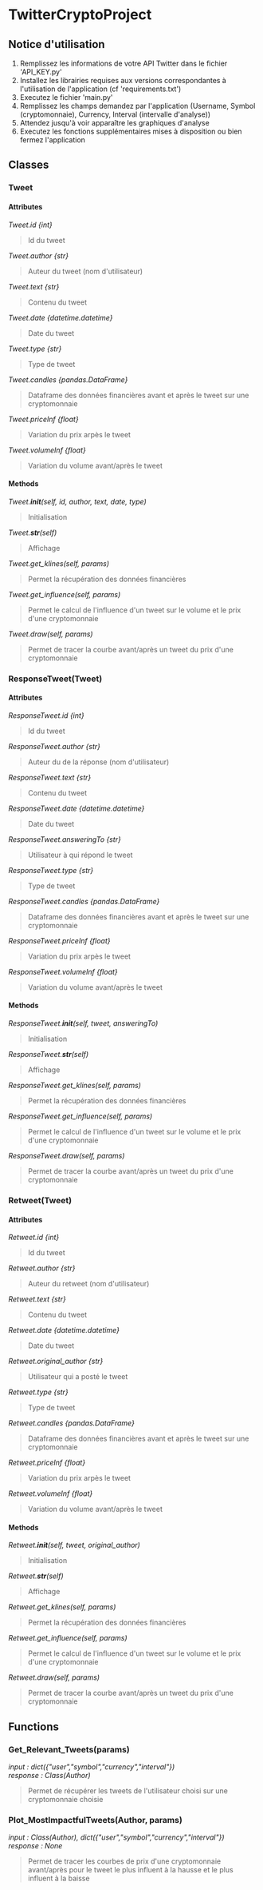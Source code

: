 # TwitterCryptoProject

## Notice d'utilisation

1. Remplissez les informations de votre API Twitter dans le fichier 'API_KEY.py'
2. Installez les librairies requises aux versions correspondantes à l'utilisation de l'application (cf 'requirements.txt')
3. Executez le fichier 'main.py'
4. Remplissez les champs demandez par l'application (Username, Symbol (cryptomonnaie), Currency, Interval (intervalle d'analyse))
5. Attendez jusqu'à voir apparaître les graphiques d'analyse
6. Executez les fonctions supplémentaires mises à disposition ou bien fermez l'application

## Classes

### Tweet

#### Attributes

<i>Tweet.id {int}</i> <br>
> Id du tweet <br>

<i>Tweet.author {str}</i> <br>
> Auteur du tweet (nom d'utilisateur) <br>

<i>Tweet.text {str}</i> <br>
> Contenu du tweet <br>

<i>Tweet.date {datetime.datetime}</i> <br>
> Date du tweet <br>

<i>Tweet.type {str}</i> <br>
> Type de tweet <br>

<i>Tweet.candles {pandas.DataFrame}</i> <br>
> Dataframe des données financières avant et après le tweet sur une cryptomonnaie <br>

<i>Tweet.priceInf {float}</i> <br>
> Variation du prix arpès le tweet <br>

<i>Tweet.volumeInf {float}</i> <br>
> Variation du volume avant/après le tweet <br>

#### Methods

<i>Tweet.__init__(self, id, author, text, date, type)</i> <br>
> Initialisation <br>

<i>Tweet.__str__(self)</i> <br>
> Affichage <br>

<i>Tweet.get_klines(self, params)</i> <br>
> Permet la récupération des données financières <br>

<i>Tweet.get_influence(self, params)</i> <br>
> Permet le calcul de l'influence d'un tweet sur le volume et le prix d'une cryptomonnaie <br>

<i>Tweet.draw(self, params)</i> <br>
> Permet de tracer la courbe avant/après un tweet du prix d'une cryptomonnaie <br>

### ResponseTweet(Tweet)

#### Attributes

<i>ResponseTweet.id {int}</i> <br>
> Id du tweet <br>

<i>ResponseTweet.author {str}</i> <br>
> Auteur du de la réponse (nom d'utilisateur) <br>

<i>ResponseTweet.text {str}</i> <br>
> Contenu du tweet <br>

<i>ResponseTweet.date {datetime.datetime}</i> <br>
> Date du tweet <br>

<i>ResponseTweet.answeringTo {str}</i> <br>
> Utilisateur à qui répond le tweet <br>

<i>ResponseTweet.type {str}</i> <br>
> Type de tweet <br>

<i>ResponseTweet.candles {pandas.DataFrame}</i> <br>
> Dataframe des données financières avant et après le tweet sur une cryptomonnaie <br>

<i>ResponseTweet.priceInf {float}</i> <br>
> Variation du prix arpès le tweet <br>

<i>ResponseTweet.volumeInf {float}</i> <br>
> Variation du volume avant/après le tweet <br>

#### Methods

<i>ResponseTweet.__init__(self, tweet, answeringTo)</i> <br>
> Initialisation <br>

<i>ResponseTweet.__str__(self)</i> <br>
> Affichage <br>

<i>ResponseTweet.get_klines(self, params)</i> <br>
> Permet la récupération des données financières <br>

<i>ResponseTweet.get_influence(self, params)</i> <br>
> Permet le calcul de l'influence d'un tweet sur le volume et le prix d'une cryptomonnaie <br>

<i>ResponseTweet.draw(self, params)</i> <br>
> Permet de tracer la courbe avant/après un tweet du prix d'une cryptomonnaie <br>

### Retweet(Tweet)

#### Attributes

<i>Retweet.id {int}</i> <br>
> Id du tweet <br>

<i>Retweet.author {str}</i> <br>
> Auteur du retweet (nom d'utilisateur) <br>

<i>Retweet.text {str}</i> <br>
> Contenu du tweet <br>

<i>Retweet.date {datetime.datetime}</i> <br>
> Date du tweet <br>

<i>Retweet.original_author {str}</i> <br>
> Utilisateur qui a posté le tweet <br>

<i>Retweet.type {str}</i> <br>
> Type de tweet <br>

<i>Retweet.candles {pandas.DataFrame}</i> <br>
> Dataframe des données financières avant et après le tweet sur une cryptomonnaie <br>

<i>Retweet.priceInf {float}</i> <br>
> Variation du prix arpès le tweet <br>

<i>Retweet.volumeInf {float}</i> <br>
> Variation du volume avant/après le tweet <br>

#### Methods

<i>Retweet.__init__(self, tweet, original_author)</i> <br>
> Initialisation <br>

<i>Retweet.__str__(self)</i> <br>
> Affichage <br>

<i>Retweet.get_klines(self, params)</i> <br>
> Permet la récupération des données financières <br>

<i>Retweet.get_influence(self, params)</i> <br>
> Permet le calcul de l'influence d'un tweet sur le volume et le prix d'une cryptomonnaie <br>

<i>Retweet.draw(self, params)</i> <br>
> Permet de tracer la courbe avant/après un tweet du prix d'une cryptomonnaie <br>

## Functions

### Get_Relevant_Tweets(params)
<i>input : dict({"user","symbol","currency","interval"})</i> <br>
<i>response : Class(Author)</i> <br>
> Permet de récupérer les tweets de l'utilisateur choisi sur une cryptomonnaie choisie <br>


### Plot_MostImpactfulTweets(Author, params)
<i>input : Class(Author), dict({"user","symbol","currency","interval"})</i> <br>
<i>response : None</i>
> Permet de tracer les courbes de prix d'une cryptomonnaie avant/après pour le tweet le plus influent à la hausse et le plus influent à la baisse <br>
